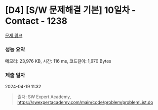 # [D4] [S/W 문제해결 기본] 10일차 - Contact - 1238 

[문제 링크](https://swexpertacademy.com/main/code/problem/problemDetail.do?contestProbId=AV15B1cKAKwCFAYD) 

### 성능 요약

메모리: 23,976 KB, 시간: 116 ms, 코드길이: 1,970 Bytes

### 제출 일자

2024-04-19 11:32



> 출처: SW Expert Academy, https://swexpertacademy.com/main/code/problem/problemList.do
